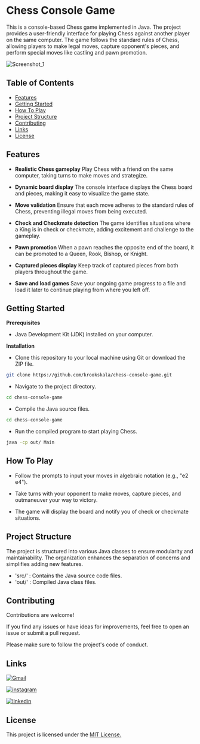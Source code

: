 # Chess Console Game

This is a console-based Chess game implemented in Java. The project provides a user-friendly interface for playing Chess against another player on the same computer. The game follows the standard rules of Chess, allowing players to make legal moves, capture opponent's pieces, and perform special moves like castling and pawn promotion.

![Screenshot_1](https://github.com/krookskala/Chess-Console-Game/assets/86527375/6415ffc8-5eb0-4740-8fe8-253cc7e9385f)

## Table of Contents

- [Features](#features)
- [Getting Started](#gettingstarted)
- [How To Play](#howtoplay)
- [Project Structure](#projectstructure)
- [Contributing](#contributing)
- [Links](#links)
- [License](#license)
## Features

- **Realistic Chess gameplay** 
Play Chess with a friend on the same computer, taking turns to make moves and strategize.

- **Dynamic board display**
The console interface displays the Chess board and pieces, making it easy to visualize the game state.

- **Move validation**
 Ensure that each move adheres to the standard rules of Chess, preventing illegal moves from being executed.

- **Check and Checkmate detection**
 The game identifies situations where a King is in check or checkmate, adding excitement and challenge to the gameplay.

- **Pawn promotion**
 When a pawn reaches the opposite end of the board, it can be promoted to a Queen, Rook, Bishop, or Knight.

- **Captured pieces display**
 Keep track of captured pieces from both players throughout the game.

- **Save and load games**
 Save your ongoing game progress to a file and load it later to continue playing from where you left off.


## Getting Started

**Prerequisites**

- Java Development Kit (JDK) installed on your computer.

**Installation**

- Clone this repository to your local machine using Git or download the ZIP file.
```bash
git clone https://github.com/krookskala/chess-console-game.git

```
    
- Navigate to the project directory.

```bash
cd chess-console-game

```

- Compile the Java source files.

```bash
cd chess-console-game

```

- Run the compiled program to start playing Chess.

```bash
java -cp out/ Main

```



## How To Play

- Follow the prompts to input your moves in algebraic notation (e.g., "e2 e4").

- Take turns with your opponent to make moves, capture pieces, and outmaneuver your way to victory.

- The game will display the board and notify you of check or checkmate situations.
## Project Structure

The project is structured into various Java classes to ensure modularity and maintainability. The organization enhances the separation of concerns and simplifies adding new features.

- 'src/' : Contains the Java source code files.
- 'out/' : Compiled Java class files.
## Contributing

Contributions are welcome! 

If you find any issues or have ideas for improvements, feel free to open an issue or submit a pull request. 

Please make sure to follow the project's code of conduct.

## Links

[![Gmail](https://img.shields.io/badge/ismailsariarslan7@gmail.com-D14836?style=for-the-badge&logo=gmail&logoColor=white)](ismailsariarslan7@gmail.com)

[![instagram](https://img.shields.io/badge/Instagram-E4405F?style=for-the-badge&logo=instagram&logoColor=white)](https://www.instagram.com/ismailsariarslan/)

[![linkedin](https://img.shields.io/badge/linkedin-0A66C2?style=for-the-badge&logo=linkedin&logoColor=white)](https://www.linkedin.com/in/ismailsariarslan/)


## License

This project is licensed under the [MIT License.](https://choosealicense.com/licenses/mit/)

